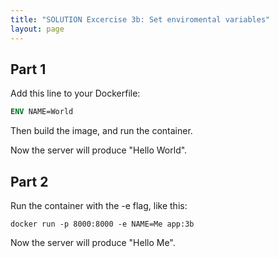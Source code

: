 ```yaml
---
title: "SOLUTION Excercise 3b: Set enviromental variables"
layout: page
---
```


## Part 1

Add this line to your Dockerfile:

```Dockerfile
ENV NAME=World
```

Then build the image, and run the container.

Now the server will produce "Hello World".

## Part 2

Run the container with the -e flag, like this:

```terminal
docker run -p 8000:8000 -e NAME=Me app:3b
```

Now the server will produce "Hello Me".



